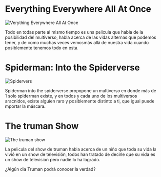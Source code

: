 # Everything Everywhere All At Once

![Verything Everywhere All At Once](https://media.discordapp.net/attachments/1025054668038090855/1025055962991689758/unknown.png?width=853&height=480)

Todo en todas parte al mismo tiempo es una pelicula que habla de la posibilidad del multiverso, habla acerca de las vidas alternas que podemos tener, y de como muchas veces vemosmás allá de nuestra vida cuando posiblemente tenemos todo en esta.

# Spiderman: Into the Spiderverse

![Spidervers](https://media.discordapp.net/attachments/1025054668038090855/1025055685467177051/unknown.png?width=324&height=480)

Spiderman into the spiderverse propopone un multiverso en donde más de 1 solo spiderman existe, y en todos y cada uno de los multiversos aracnidos, existe alguien raro y posiblemente distinto a ti, que igual puede mportar la máscara.

# The truman Show

![The truman show](https://media.discordapp.net/attachments/1025054668038090855/1025055530915471370/unknown.png)

La pelicula del show de truman habla acerca de un niño que toda su vida la vivió en un show de televisión, todos han tratado de decirle que su vida es un show de television pero nadie lo ha logrado. 

¿Algún dia Truman podrá conocer la verdad?
